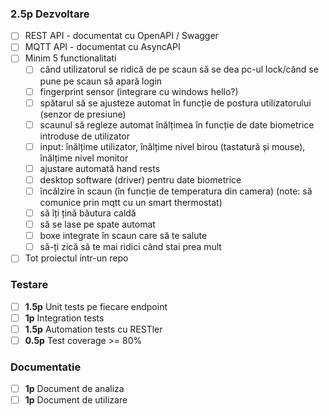 ### **2.5p** Dezvoltare 
 - [ ] REST API - documentat cu OpenAPI / Swagger
 - [ ] MQTT API - documentat cu AsyncAPI
 - [ ] Minim 5 functionalitati
   - [ ] când utilizatorul se ridică de pe scaun să se dea pc-ul lock/când se pune pe scaun să apară login
   - [ ] fingerprint sensor (integrare cu windows hello?)
   - [ ] spătarul să se ajusteze automat în funcție de postura utilizatorului (senzor de presiune)
   - [ ] scaunul să regleze automat înălțimea în funcție de date biometrice introduse de utilizator
   - [ ] input: înălțime utilizator, înălțime nivel birou (tastatură și mouse), înălțime nivel monitor
   - [ ] ajustare automată hand rests
   - [ ] desktop software (driver) pentru date biometrice
   - [ ] încălzire în scaun (în funcție de temperatura din camera) (note: să comunice prin mqtt cu un smart thermostat)
   - [ ] să îți țină băutura caldă
   - [ ] să se lase pe spate automat
   - [ ] boxe integrate în scaun care să te salute
   - [ ] să-ți zică să te mai ridici când stai prea mult
 - [ ] Tot proiectul intr-un repo

### Testare
 - [ ] **1.5p** Unit tests pe fiecare endpoint 
 - [ ] **1p** Integration tests
 - [ ] **1.5p** Automation tests cu RESTler
 - [ ] **0.5p** Test coverage >= 80%
### Documentatie
 - [ ] **1p** Document de analiza
 - [ ] **1p** Document de utilizare 

